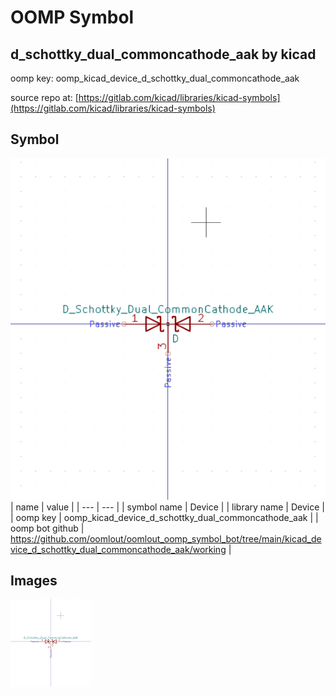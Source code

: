 # OOMP Symbol  
## d_schottky_dual_commoncathode_aak  by kicad  
  
oomp key: oomp_kicad_device_d_schottky_dual_commoncathode_aak  
  
source repo at: [https://gitlab.com/kicad/libraries/kicad-symbols](https://gitlab.com/kicad/libraries/kicad-symbols)  
## Symbol  
  
[![working.png](working_600.png)](working.png)  
| name | value | 
| --- | --- | 
| symbol name | Device | 
| library name | Device | 
| oomp key | oomp_kicad_device_d_schottky_dual_commoncathode_aak | 
| oomp bot github | https://github.com/oomlout/oomlout_oomp_symbol_bot/tree/main/kicad_device_d_schottky_dual_commoncathode_aak/working | 
## Images  
  
[![working.png](working_140.png)](working.png)  
